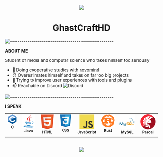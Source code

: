 
<div id="header" align="center">
  <img src="https://github.com/GhastCraftHD/GhastCraftHD/blob/main/ghast.gif?raw=true" width="115"/>
  <h1>GhastCraftHD</h1>
  <!--div id="badges">
    <img src="https://img.shields.io/badge/Discord-ghastcrafthd-5865F2?&logo=discord&logoColor=white"/>
  <a href="https://www.youtube.com/@GhastCraftHD"/>
    <img src="https://img.shields.io/badge/YouTube-FF0000?logo=youtube&logoColor=white" alt="YouTube Badge"/>
  </a>
  <a href="https://www.twitch.tv/ghastcrafthd">
    <img src="https://img.shields.io/badge/Twitch-9146FF?logo=twitch&logoColor=white" alt="Twitch Badge"/>
  </a>
</div-->
  <!--<img src="https://komarev.com/ghpvc/?username=GhastCraftHD&style=flat-square&color=red" alt=""/>-->
</div>

![-----------------------------------------------------](https://raw.githubusercontent.com/andreasbm/readme/master/assets/lines/solar.png)

**ABOUT ME**

Student of media and computer science who takes himself too seriously
- 🏢 Doing cooperative studies with [novomind](https://www.novomind.com/en/)
- 😓 Overestimates himself and takes on far too big projects
- 🤯 Trying to improve user experiences with tools and plugins
- 📫 Reachable on Discord ![Discord](https://img.shields.io/badge/Discord-ghastcrafthd-5865F2?&logo=discord&logoColor=white)

![-----------------------------------------------------](https://raw.githubusercontent.com/andreasbm/readme/master/assets/lines/solar.png)
<!--
> There are only two kinds of languages: the ones people complain about and the ones nobody uses
> -- <cite>Bjarne Stroustrup</cite>

![-----------------------------------------------------](https://raw.githubusercontent.com/andreasbm/readme/master/assets/lines/solar.png)
-->

**I SPEAK**
<!--div id="techstack" align="center">
  <img src="https://github.com/devicons/devicon/blob/master/icons/java/java-original.svg" title="Java" alt="Java" width="50" height="50"/>&nbsp;
  <img src="https://github.com/devicons/devicon/blob/master/icons/c/c-original.svg" title="C" alt="C" width="50" height="50"/>&nbsp;
  <img src="https://github.com/devicons/devicon/blob/master/icons/cplusplus/cplusplus-original.svg" title="C++" alt="C++" width="50" height="50"/>&nbsp;
  <img src="https://github.com/devicons/devicon/blob/master/icons/csharp/csharp-original.svg" title="Microsoft Java" alt="C#" width="50" height="50"/>&nbsp;
  <img src="https://github.com/devicons/devicon/blob/master/icons/mysql/mysql-original-wordmark.svg" title="MySQL" alt="MySQL" width="50" height="50"/>&nbsp;
  <img src="https://github.com/GhastCraftHD/GhastCraftHD/blob/main/pascal.png" title="Embarcadero Delphi (Object Pascal)" alt="Delphi" width="50" height="50"/>&nbsp;
  <img src="https://github.com/GhastCraftHD/GhastCraftHD/blob/main/unreal-white.svg" title="Unreal Engine" alt="Unreal" width="50" height="50"/>&nbsp;
  <img src="https://github.com/GhastCraftHD/GhastCraftHD/blob/main/papermc.png" title="PaperMC" alt="PaperMC" width="50" height="50"/>&nbsp;
  <img src="https://github.com/GhastCraftHD/GhastCraftHD/blob/main/jetbrains.svg" title="Everything JetBrains" alt="JenBrains" width="50" height="50"/>&nbsp;
</div-->
<table align="center" width="450px">
  <tbody>
    <tr valign="top">
      <td width="80px" align="center">
          <img
            alt="C"
            title="C"
            width="50px"
            src="https://github.com/devicons/devicon/blob/master/icons/c/c-original.svg"
          />
        <span><sup><b>C</b></sup></span>
        </td>
      <td width="80px" align="center">
          <img
            alt="Java"
            title="Java"
            width="50px"
            src="https://github.com/devicons/devicon/blob/master/icons/java/java-original.svg"
          />
        <span><sup><b>Java</b></sup></span>
      </td>
      <td width="80px" align="center">
          <img
            alt="HTML"
            title="HTML"
            width="50px"
            src="https://github.com/devicons/devicon/blob/master/icons/html5/html5-original.svg"
          />
        <span><sup><b>HTML</b></sup></span>
        </td>
      <td width="80px" align="center">
          <img
            alt="CSS"
            title="CSS"
            width="50px"
            src="https://github.com/devicons/devicon/blob/master/icons/css3/css3-original.svg"
          />
        <span><sup><b>CSS</b></sup></span>
        </td>
      <td width="80px" align="center">
          <img
            alt="JavaScript"
            title="JavaScript"
            width="50px"
            src="https://github.com/devicons/devicon/blob/master/icons/javascript/javascript-original.svg"
          />
        <span><sup><b>JavaScript</b></sup></span>
      </td>
      <td width="80px" align="center">
          <img
            alt="Rust"
            title="Rust"
            width="50px"
            src="https://github.com/GhastCraftHD/GhastCraftHD/blob/main/rust-original.svg"
          />
        <span><sup><b>Rust</b></sup></span>
        </td>
      <td width="80px" align="center">
          <img
            alt="MySQL"
            title="MySQL"
            width="50px"
            src="https://github.com/devicons/devicon/blob/master/icons/mysql/mysql-original-wordmark.svg"
          />
        <span><sup><b>MySQL</b></sup></span>
        </td>
      <td width="80px" align="center">
          <img
            alt="Delphi"
            title="Delphi"
            width="50px"
            src="https://github.com/GhastCraftHD/GhastCraftHD/blob/main/pascal.png"
          />
        <span><sup><b>Pascal</b></sup></span>
        </td>
  </tbody>
</table>
<br>
<div id="stats" align="center">
  <img src="https://github-readme-stats.vercel.app/api/top-langs/?username=GhastCraftHD&layout=compact&theme=github_dark&langs_count=6">
</div>
